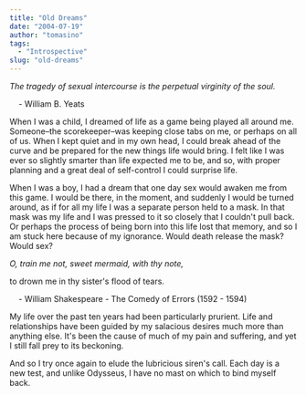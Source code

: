 ```yaml
---
title: "Old Dreams"
date: "2004-07-19"
author: "tomasino"
tags:
  - "Introspective"
slug: "old-dreams"
---
```


<span style="font-style: italic;">The tragedy of sexual intercourse is
the perpetual virginity of the soul.</span>

    - William B. Yeats

When I was a child, I dreamed of life as a game being played all around
me. Someone–the scorekeeper–was keeping close tabs on me, or perhaps on
all of us. When I kept quiet and in my own head, I could break ahead of
the curve and be prepared for the new things life would bring. I felt
like I was ever so slightly smarter than life expected me to be, and so,
with proper planning and a great deal of self-control I could surprise
life.

When I was a boy, I had a dream that one day sex would awaken me from
this game. I would be there, in the moment, and suddenly I would be
turned around, as if for all my life I was a separate person held to a
mask. In that mask was my life and I was pressed to it so closely that I
couldn't pull back. Or perhaps the process of being born into this life
lost that memory, and so I am stuck here because of my ignorance. Would
death release the mask? Would sex?

<span style="font-style: italic;">O, train me not, sweet mermaid, with
thy note,

to drown me in thy sister's flood of tears.</span>

    - William Shakespeare - The Comedy of Errors (1592 - 1594)

My life over the past ten years had been particularly prurient. Life and
relationships have been guided by my salacious desires much more than
anything else. It's been the cause of much of my pain and suffering, and
yet I still fall prey to its beckoning.

And so I try once again to elude the lubricious siren's call. Each day
is a new test, and unlike Odysseus, I have no mast on which to bind
myself back.

